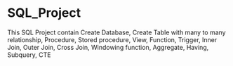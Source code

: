 # SQL_Project
This SQL Project contain Create Database, Create Table with many to many relationship, Procedure, Stored procedure, View, Function, Trigger, Inner Join, Outer Join, Cross Join, Windowing function, Aggregate, Having, Subquery, CTE
